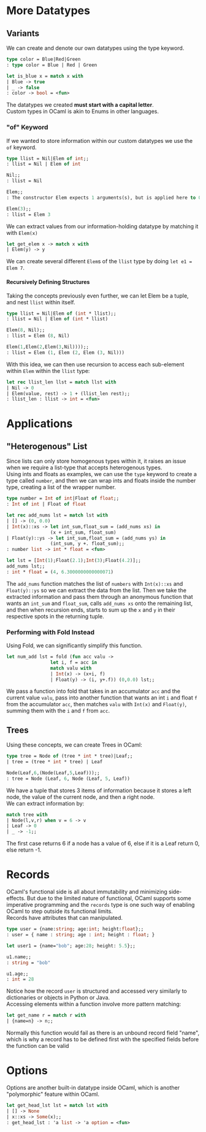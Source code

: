 # More Datatypes
## Variants
We can create and denote our own datatypes using the type keyword.
```ocaml
type color = Blue|Red|Green
: type color = Blue | Red | Green

let is_blue x = match x with
| Blue -> true
| _ -> false
: color -> bool = <fun>
```
The datatypes we created **must start with a capital letter**.<br>
Custom types in OCaml is akin to Enums in other languages.
### "of" Keyword
If we wanted to store information within our custom datatypes we use the `of` keyword.
```ocaml
type llist = Nil|Elem of int;;
: llist = Nil | Elem of int

Nil;;
: llist = Nil

Elem;;
: The constructor Elem expects 1 arguments(s), but is applied here to 0 argument(s)

Elem(3);;
: llist = Elem 3
```
We can extract values from our information-holding datatype by matching it with `Elem(x)` 
```ocaml
let get_elem x -> match x with 
| Elem(y) -> y
```
We can create several different `Elem`s of the `llist` type by doing `let e1 = Elem 7`.<br>
#### Recursively Defining Structures
Taking the concepts previously even further, we can let Elem be a tuple, and nest `llist` within itself. 
```ocaml
type llist = Nil|Elem of (int * llist);;
: llist = Nil | Elem of (int * llist)

Elem(8, Nil);;
: llist = Elem (8, Nil)

Elem(1,Elem(2,Elem(3,Nil))));;
: llist = Elem (1, Elem (2, Elem (3, Nil)))

```
With this idea, we can then use recursion to access each sub-element within `Elem` within the `llist` type:
```ocaml
let rec llist_len llst = match llst with
| Nil -> 0
| Elem(value, rest) -> 1 + (llist_len rest);;
: llist_len : llist -> int = <fun>
```

# Applications
## "Heterogenous" List
Since lists can only store homogenous types within it, it raises an issue when we require a list-type that accepts heterogenous types.<br>
Using ints and floats as examples, we can use the `type` keyword to create a type called `number`, and then we can wrap ints and floats inside the number type, creating a list of the wrapper number.
```ocaml
type number = Int of int|Float of float;;
: Int of int | Float of float

let rec add_nums lst = match lst with
| [] -> (0, 0.0)
| Int(x)::xs -> let int_sum,float_sum = (add_nums xs) in 
				(x + int_sum, float_sum)
| Float(y)::ys -> let int_sum,float_sum = (add_nums ys) in
				(int_sum, y +. float_sum);;
: number list -> int * float = <fun>

let lst = [Int(1);Float(2.1);Int(3);Float(4.2)];;
add_nums lst;;
: int * float = (4, 6.3000000000000071)
```
The `add_nums` function matches the list of `numbers` with `Int(x)::xs` and `Float(y)::ys` so we can extract the data from the list. Then we take the extracted information and pass them through an anonymous function that wants an `int_sum` and `float_sum`, calls `add_nums xs` onto the remaining list, and then when recursion ends, starts to sum up the `x` and `y` in their respective spots in the returning tuple.

### Performing with Fold Instead
Using Fold, we can significantly simplify this function.
```ocaml
let num_add lst = fold (fun acc valu -> 
				let i, f = acc in 
				match valu with 
				| Int(x) -> (x+i, f)
				| Float(y) -> (i, y+.f)) (0,0.0) lst;;
```
We pass a function into fold that takes in an accumulator `acc` and the current value `valu`, pass into another function that wants an int `i` and float `f` from the accumulator `acc`, then matches `valu` with `Int(x)` and `Float(y)`, summing them with the `i` and `f` from `acc`.

## Trees
Using these concepts, we can create Trees in OCaml:
```ocaml
type tree = Node of (tree * int * tree)|Leaf;;
| tree = (tree * int * tree) | Leaf

Node(Leaf,6,(Node(Leaf,5,Leaf)));;
: tree = Node (Leaf, 6, Node (Leaf, 5, Leaf))
```
We have a tuple that stores 3 items of information because it stores a left node, the value of the current node, and then a right node.<br>
We can extract information by:
```ocaml
match tree with
| Node(l,v,r) when v = 6 -> v
| Leaf -> 0
| _ -> -1;;
```
The first case returns 6 if a node has a value of 6, else if it is a Leaf return 0, else return -1.

# Records
OCaml's functional side is all about immutability and minimizing side-effects. But due to the limited nature of functional, OCaml supports some imperative programming and the `records` type is one such way of enabling OCaml to step outside its functional limits.<br>
Records have attributes that can manipulated.
```ocaml
type user = {name:string; age:int; height:float};;
: user = { name : string; age : int; height : float; }

let user1 = {name="bob"; age:28; height: 5.5};;

u1.name;;
: string = "bob"

u1.age;;
: int = 28
```
Notice how the record `user` is structured and accessed very similarly to dictionaries or objects in Python or Java.<br>
Accessing elements within a function involve more pattern matching:
```ocaml
let get_name r = match r with
| {name=n} -> n;;
```
Normally this function would fail as there is an unbound record field "name", which is why a record has to be defined first with the specified fields before the function can be valid

# Options
Options are another built-in datatype inside OCaml, which is another "polymorphic" feature within OCaml.
```ocaml
let get_head_lst lst = match lst with
| [] -> None
| x::xs -> Some(x);;
: get_head_lst : 'a list -> 'a option = <fun>
```
